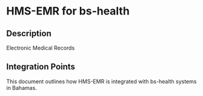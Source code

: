 # HMS-EMR for bs-health

## Description

Electronic Medical Records

## Integration Points

This document outlines how HMS-EMR is integrated with bs-health systems in Bahamas.
